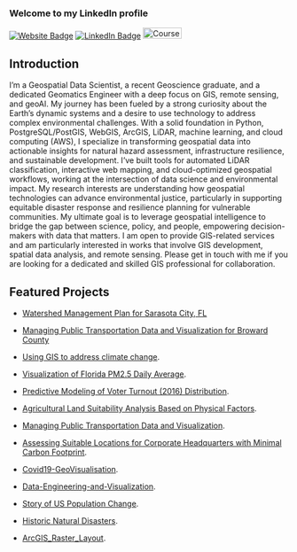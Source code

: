 ### Welcome to my LinkedIn profile
[![Website Badge](https://img.shields.io/badge/Personal-Website-green)](https://dbishal13.github.io)
[![LinkedIn Badge](https://img.shields.io/badge/My-LinkedIn-blue)](https://www.linkedin.com/in/dbishal)
<a href="https://www.coursera.org/learner/gisus" target="_blank">
    <img src="https://storage.googleapis.com/grow-with-goog-publish-prod-media/images/coursera-logo-full-rgb.2e16d0ba.fill-444x144.format-jpeg.jpg" alt="Coursera" style="width: 70px; height: 20px;">
</a>

## Introduction

I’m a Geospatial Data Scientist, a recent Geoscience graduate, and a dedicated Geomatics Engineer with a deep focus on GIS, remote sensing, and geoAI. 
		My journey has been fueled by a strong curiosity about the Earth’s dynamic systems and a desire to use technology to address complex environmental challenges.
		With a solid foundation in Python, PostgreSQL/PostGIS, WebGIS, ArcGIS, LiDAR, machine learning, and cloud computing (AWS), 
		I specialize in transforming geospatial data into actionable insights for natural hazard assessment, infrastructure resilience, and sustainable development.
		I’ve built tools for automated LiDAR classification, interactive web mapping, and cloud-optimized geospatial workflows, working at the intersection of data science and environmental impact.
		My research interests are understanding how geospatial technologies can advance environmental justice, particularly in supporting equitable disaster response and resilience planning for vulnerable communities.
		My ultimate goal is to leverage geospatial intelligence to bridge the gap between science, policy, and people, empowering decision-makers with data that matters.
  I am open to provide GIS-related services and am particularly interested in works that involve GIS development, spatial data analysis, and remote sensing. Please get in touch with me if you are looking for a dedicated and skilled GIS professional for collaboration.

## Featured Projects
- [Watershed Management Plan for Sarasota City, FL](https://storymaps.arcgis.com/stories/a4a1197b765e4cfbb8bdbe4ce0fcaa35)

- [Managing Public Transportation Data and Visualization for Broward County](https://github.com/DBishal13/GTFS_BrowardCounty)

- [Using GIS to address climate change](https://storymaps.arcgis.com/stories/548bdbe9801d4c01a894ffd7b5f58472).

- [Visualization of Florida PM2.5 Daily Average](https://github.com/DBishal13/Air-Pollution-in-Florida).

- [Predictive Modeling of Voter Turnout (2016) Distribution](https://github.com/DBishal13/Voter-Turnout-Prediction-Florida).

- [Agricultural Land Suitability Analysis Based on Physical Factors](https://github.com/DBishal13/AgriculturalSuitability).

- [Managing Public Transportation Data and Visualization](https://github.com/DBishal13/GTFS_BrowardCounty).

- [Assessing Suitable Locations for Corporate Headquarters with Minimal Carbon Footprint](https://github.com/DBishal13/Suitability-Analysis-Headquarters).

- [Covid19-GeoVisualisation](https://github.com/DBishal13/Covid19-GeoVisualisation).

- [Data-Engineering-and-Visualization](https://github.com/DBishal13/Data-Engineering-and-Vizualization).

- [Story of US Population Change](https://storymaps.arcgis.com/stories/985a8596339b4c2fb7059dd308d45f84).

- [Historic Natural Disasters](https://experience.arcgis.com/experience/7bbef03b4c6440aaa8c1046a3d37f82b/).

- [ArcGIS_Raster_Layout](https://github.com/DBishal13/ArcGIS_Raster_Layout).


